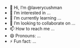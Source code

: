 - 👋 Hi, I’m @laverycushman
- 👀 I’m interested in ...
- 🌱 I’m currently learning ...
- 💞️ I’m looking to collaborate on ...
- 📫 How to reach me ...
- 😄 Pronouns: ...
- ⚡ Fun fact: ...

<!---
laverycushman/laverycushman is a ✨ special ✨ repository because its `README.md` (this file) appears on your GitHub profile.
You can click the Preview link to take a look at your changes.
--->
